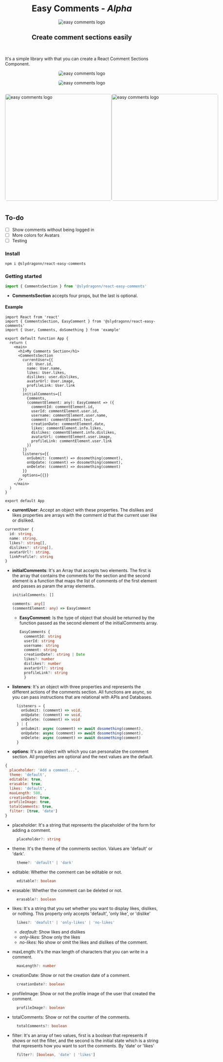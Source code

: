 <h1 align='center'>Easy Comments - <i>Alpha</i></h1>

<p align='center'><img  alt='easy comments logo' src='./docs/Vector.png'/></p>

<h2 align='center'>Create comment sections easily</h2>
<br>

It's a simple library with that you can create a React Comment Sections Component.

<p align='center'><img  style='border-radius: 5px' alt='easy comments logo' src='./docs/capture_1.PNG'/></p>
<p align='center'><img style='border-radius: 5px' alt='easy comments logo' src='./docs/capture_3.PNG'/></p>
<div style='display: flex; justify-content: space-around'><p><img style='border-radius: 5px' width='350px' alt='easy comments logo' src='./docs/capture_2.PNG'/></p>
<p><img style='border-radius: 5px' width='350px' alt='easy comments logo' src='./docs/capture_4.PNG'/></p></div>

## To-do

* [ ] Show comments without being logged in
* [ ] More colors for Avatars
* [ ] Testing

### Install

```bash
npm i @slydragonn/react-easy-comments
```

### Getting started

```js
import { CommentsSection } from '@slydragonn/react-easy-comments'
```

* __CommentsSection__ accepts four props, but the last is optional.

#### Example

```tsx
import React from 'react'
import { CommentsSection, EasyComment } from '@slydragonn/react-easy-comments'
import { User, Comments, doSomething } from 'example'

export default function App {
  return (
    <main>
      <h1>My Comments Section</h1>
      <CommentsSection
        currentUser={{
          id: User.id,
          name: User.name,
          likes: User.likes,
          dislikes: user.dislikes,
          avatarUrl: User.image,
          profileLink: User.link
        }}
        initialComments={[
          Comments,
          (commentElement: any): EasyComment => ({
            commentId: commentElement.id,
            userId: commentElement.user.id,
            username: commentElement.user.name,
            comment: commentElement.text,
            creationDate: commentElement.date,
            likes: commentElement.info.likes,
            dislikes: commentElement.info.dislikes,
            avatarUrl: commentElement.user.image,
            profileLink: commentElement.user.link
          })
        ]}
        listeners={{
          onSubmit: (comment) => dosomething(comment),
          onUpdate: (comment) => dosomething(comment),
          onDelete: (comment) => dosomething(comment)
        }}
        options={{}}
      />
    </main>
  )
}

export default App

```

* __currentUser__: Accept an object with these properties. The dislikes and likes properties are arrays with the comment id that the current user like or disliked.

```ts
currentUser {
  id: string,
  name: string,
  likes?: string[],
  dislikes?: string[],
  avatarUrl?: string,
  linkProfile?: string 
}
```

* __initialComments__: It's an Array that accepts two elements. The first is the array that contains the comments for the section and the second element is a function that maps the list of comments of the first element and passes as param the array elements.

  ```ts
  initialComments: []

  comments: any[]
  (commentElement: any) => EasyComment

  ```

  * __EasyComment__: Is the type of object that should be returned by the function passed as the second element of the initialComments array.

    ```ts
    EasyComments {
      commentId: string
      userId: string
      username: string
      comment: string
      creationDate?: string | Date
      likes?: number
      dislikes?: number
      avatarUrl?: string
      profileLink?: string
      }
    ```

* __listeners__: It's an object with three properties and represents the different actions of the comments section. All functions are async, so you can pass instructions that are relational with APIs and Databases.

  ```ts
    listeners = {
      onSubmit: (comment) => void,
      onUpdate: (comment) => void,
      onDelete: (comment) => void
    } | {
      onSubmit: async (comment) => await dosomething(comment),
      onUpdate: async (comment) => await dosomething(comment),
      onDelete: async (comment) => await dosomething(comment)
    }
  ```

* __options__: It's an object with which you can personalize the comment section. All properties are optional and the next values are the default.

```js
{
  placeholder: 'Add a comment...',
  theme: 'default',
  editable: true,
  erasable: true,
  likes: 'default',
  maxLength: 500,
  creationDate: true,
  profileImage: true,
  totalComments: true,
  filter: [true, 'date']
}
```

* placeholder: It's a string that represents the placeholder of the form for adding a comment.

  ```ts
    placeholder?: string
  ```

* theme: It's the theme of the comments section. Values ​​are 'default' or 'dark'.

  ```ts
    theme?: 'default' | 'dark'
  ```

* editable: Whether the comment can be editable or not.

  ```ts
    editable?: boolean
  ```

* erasable: Whether the comment can be deleted or not.

  ```ts
    erasable?: boolean
  ```

* likes: It's a string that you set whether you want to display likes, dislikes, or nothing. This property only accepts 'default', 'only like', or 'dislike'

  ```ts
    likes?: 'deafult' | 'only-likes' | 'no-likes'
  ```

  * _deafault:_ Show likes and dislikes
  * _only-likes:_ Show only the likes
  * _no-likes:_ No show or omit the likes and dislikes of the comment.

* maxLength: It's the max length of characters that you can write in a comment.

  ```ts
    maxLength?: number
  ```

* creationDate: Show or not the creation date of a comment.

  ```ts
    creationDate?: boolean
  ```

* profileImage: Show or not the profile image of the user that created the comment.

  ```ts
    profileImage?: boolean
  ```

* totalComments: Show or not the counter of the comments.

  ```ts
    totalComments?: boolean
  ```

* filter: It's an array of two values, first is a boolean that represents if shows or not the filter, and the second is the initial state which is a string that represents how you want to sort the comments. By 'date' or 'likes'

  ```ts
    filter?: [boolean, 'date' | 'likes']
  ```
